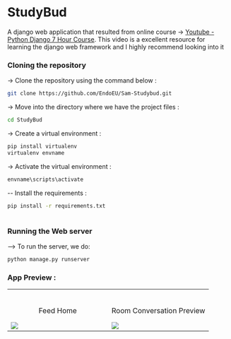 # StudyBud

A django web application that resulted from online course -> [Youtube - Python Django 7 Hour Course](https://youtu.be/PtQiiknWUcI). This video is a 
excellent resource for learning the django web framework and I highly recommend looking into it

### Cloning the repository

-> Clone the repository using the command below :
```bash
git clone https://github.com/EndoEU/Sam-Studybud.git
```

-> Move into the directory where we have the project files : 
```bash
cd StudyBud
```

-> Create a virtual environment :
```bash
pip install virtualenv
virtualenv envname
```

-> Activate the virtual environment :
```bash
envname\scripts\activate
```

-- Install the requirements :
```bash
pip install -r requirements.txt
```
#
### Running the Web server

--> To run the server, we do:
```bash
python manage.py runserver
```
### App Preview :

<table width="100%"> 
<tr>
<td width="50%">      
&nbsp; 
<br>
<p align="center">
  Feed Home
</p>
<img src="https://user-images.githubusercontent.com/72341453/134747262-0a92233d-8010-40f8-84c5-8d94895aac44.PNG">
</td> 
<td width="50%">
<br>
<p align="center">
  Room Conversation Preview
</p>
<img src="https://user-images.githubusercontent.com/72341453/134747155-3ca5b55f-b064-4741-aeae-abe90bddf41e.PNG">  
</td>
</table>


